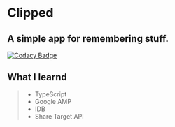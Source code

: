 # Clipped
## A simple app for remembering stuff.

[![Codacy Badge](https://api.codacy.com/project/badge/Grade/7c6b6e01455e4b88a1c88cd209b5c1da)](https://www.codacy.com/app/haaruunibrow/Clipped?utm_source=github.com&amp;utm_medium=referral&amp;utm_content=Haaruun-I/Clipped&amp;utm_campaign=Badge_Grade)

## What I learnd 

> * TypeScript
> * Google AMP
> * IDB
> * Share Target API
